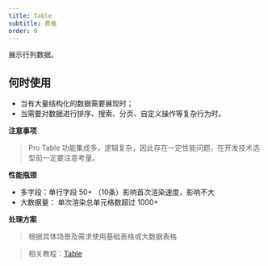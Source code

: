 ```yaml
---
title: Table
subtitle: 表格
order: 0
---
```


展示行列数据。

## 何时使用

- 当有大量结构化的数据需要展现时；
- 当需要对数据进行排序、搜索、分页、自定义操作等复杂行为时。

**注意事项**

> Pro Table 功能集成多，逻辑复杂，因此存在一定性能问题，在开发技术选型前一定要注意考量。

**性能瓶颈**

- 多字段：单行字段 50+ （10条）影响首次渲染速度，影响不大
- 大数据量： 单次渲染总单元格数超过 1000+ 

**处理方案** 

> 根据具体场景及需求使用基础表格或大数据表格

> 相关教程：[Table](/zh/tutorials/table-advance)
